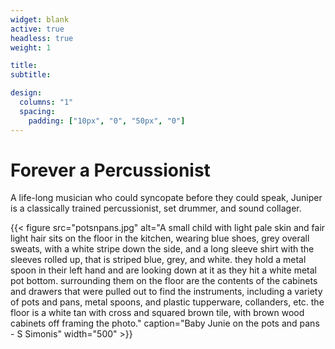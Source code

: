 ```yaml
---
widget: blank
active: true
headless: true
weight: 1

title:
subtitle:

design:
  columns: "1"
  spacing:
    padding: ["10px", "0", "50px", "0"]
---
```


# Forever a Percussionist

A life-long musician who could syncopate before they could speak, Juniper is a classically trained percussionist, set drummer, and sound collager.  


{{< figure src="potsnpans.jpg" alt="A small child with light pale skin and fair light hair sits on the floor in the kitchen, wearing blue shoes, grey overall sweats, with a white stripe down the side, and a long sleeve shirt with the sleeves rolled up, that is striped blue, grey, and white. they hold a metal spoon in their left hand and are looking down at it as they hit a white metal pot bottom. surrounding them on the floor are the contents of the cabinets and drawers that were pulled out to find the instruments, including a variety of pots and pans, metal spoons, and plastic tupperware, collanders, etc. the floor is a white tan with cross and squared brown tile, with brown wood cabinets off framing the photo." caption="Baby Junie on the pots and pans - S Simonis" width="500" >}}


